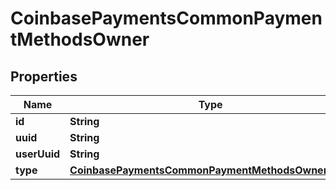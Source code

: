 
# CoinbasePaymentsCommonPaymentMethodsOwner

## Properties
Name | Type | Description | Notes
------------ | ------------- | ------------- | -------------
**id** | **String** |  |  [optional]
**uuid** | **String** |  |  [optional]
**userUuid** | **String** |  |  [optional]
**type** | [**CoinbasePaymentsCommonPaymentMethodsOwnerType**](CoinbasePaymentsCommonPaymentMethodsOwnerType.md) |  |  [optional]



